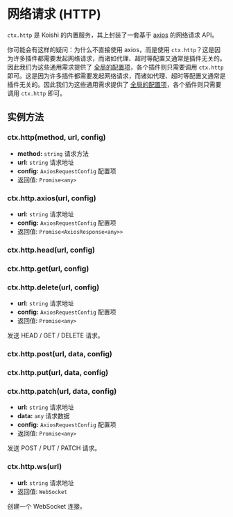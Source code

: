 # 网络请求 (HTTP)

`ctx.http` 是 Koishi 的内置服务，其上封装了一套基于 [axios](https://github.com/axios/axios) 的网络请求 API。

你可能会有这样的疑问：为什么不直接使用 axios，而是使用 `ctx.http`？这是因为许多插件都需要发起网络请求，而诸如代理、超时等配置又通常是插件无关的。因此我们为这些通用需求提供了 [全局的配置项](../../api/core/app.html#options-request-proxyagent)，各个插件则只需要调用 `ctx.http` 即可。这是因为许多插件都需要发起网络请求，而诸如代理、超时等配置又通常是插件无关的。因此我们为这些通用需求提供了 [全局的配置项](../../api/core/app.html#options-request-proxyagent)，各个插件则只需要调用 `ctx.http` 即可。

## 实例方法

### ctx.http(method, url, config)

- **method:** `string` 请求方法
- **url:** `string` 请求地址
- **config:** `AxiosRequestConfig` 配置项
- 返回值: `Promise<any>`

### ctx.http.axios(url, config)

- **url:** `string` 请求地址
- **config:** `AxiosRequestConfig` 配置项
- 返回值: `Promise<AxiosResponse<any>>`

### ctx.http.head(url, config)
### ctx.http.get(url, config)
### ctx.http.delete(url, config)

- **url:** `string` 请求地址
- **config:** `AxiosRequestConfig` 配置项
- 返回值: `Promise<any>`

发送 HEAD / GET / DELETE 请求。

### ctx.http.post(url, data, config)
### ctx.http.put(url, data, config)
### ctx.http.patch(url, data, config)

- **url:** `string` 请求地址
- **data:** `any` 请求数据
- **config:** `AxiosRequestConfig` 配置项
- 返回值: `Promise<any>`

发送 POST / PUT / PATCH 请求。

### ctx.http\.ws(url)

- **url:** `string` 请求地址
- 返回值: `WebSocket`

创建一个 WebSocket 连接。
